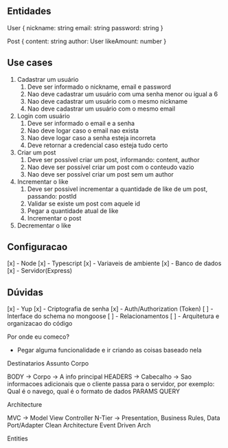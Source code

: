 ## Entidades

User {
  nickname: string
  email: string
  password: string
}

Post {
  content: string
  author: User
  likeAmount: number
}

## Use cases

1. Cadastrar um usuário
   1. Deve ser informado o nickname, email e password
   2. Nao deve cadastrar um usuário com uma senha menor ou igual a 6
   3. Nao deve cadastrar um usuário com o mesmo nickname
   4. Nao deve cadastrar um usuário com o mesmo email
2. Login com usuário
   1. Deve ser informado o email e a senha
   2. Nao deve logar caso o email nao exista
   3. Nao deve logar caso a senha esteja incorreta
   4. Deve retornar a credencial caso esteja tudo certo
3. Criar um post
   1. Deve ser possível criar um post, informando: content, author
   2. Nao deve ser possível criar um post com o conteudo vazio
   3. Nao deve ser possível criar um post sem um author
4. Incrementar o like
   1. Deve ser possivel incrementar a quantidade de like de um post, passando: postId
   2. Validar se existe um post com aquele id
   3. Pegar a quantidade atual de like
   4. Incrementar o post
5. Decrementar o like

## Configuracao

[x] - Node
[x] - Typescript
[x] - Variaveis de ambiente
[x] - Banco de dados
[x] - Servidor(Express)

## Dúvidas

[x] - Yup
[x] - Criptografia de senha
[x] - Auth/Authorization (Token)
[ ] - Interface do schema no mongoose
[ ] - Relacionamentos
[ ] - Arquitetura e organizacao do código

Por onde eu comeco?

- Pegar alguma funcionalidade e ir criando as coisas baseado nela
  


Destinatarios
Assunto
Corpo

BODY -> Corpo -> A info principal
HEADERS -> Cabecalho -> Sao informacoes adicionais que o cliente passa para o servidor, por exemplo: Qual é o navego, qual é o formato de dados
PARAMS
QUERY


Architecture

MVC -> Model View Controller
N-Tier -> Presentation, Business Rules, Data
Port/Adapter
Clean Architecture
Event Driven Arch

Entities
